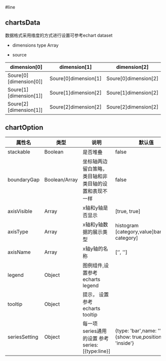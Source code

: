 #line

## chartsData

数据格式采用维度的方式进行设置可参考echart dataset


- dimensions type Array

- source


| dimension[0] | dimension[1] | dimension[2] |
| --- | --- | --- |
| Soure[0][dimension[0]] | Soure[0]dimension[1] | Soure[0]dimension[2] |
| Soure[1][dimension[1]] | Soure[1]dimension[2] | Soure[1]dimension[2] |
| Soure[2][dimension[1]] | Soure[2]dimension[2] | Soure[2]dimension[2] |


## chartOption

| 属性名  | 类型 | 说明 | 默认值 | 可选值 |
| --- | --- | --- | --- | --- |
| stackable | Boolean |是否堆叠| false  | true/false  |
| boundaryGap | Boolean/Array |坐标轴两边留白策略，类目轴和非类目轴的设置和表现不一样| false  | true/false  |
| axisVisible | Array | x轴和y轴是否显示 | [true, true] | -- |
| axisType | Array | x轴和y轴数据的展示类型  | histogram [category,value]bar[value, category] |category/value |
| axisName | Array | x轴y轴的名称 | [‘’, ''] | 自己定义 |
| legend | Object | 图例组件,设置参考echarts legend |   |  |
| tooltip | Object | 提示， 设置参考 echarts tooltip |   |  |
| seriesSetting | Object | 每一项series通用的设置 参考 series:[{type:line}] |  {type: 'bar',name: '',label:{show: true,position: 'inside'}|  |
